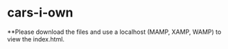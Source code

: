 # cars-i-own
**Please download the files and use a localhost (MAMP, XAMP, WAMP) to view the index.html.
